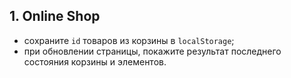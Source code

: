## 1. Online Shop
- сохраните `id` товаров из корзины в `localStorage`;
- при обновлении страницы, покажите результат последнего состояния корзины и элементов.
